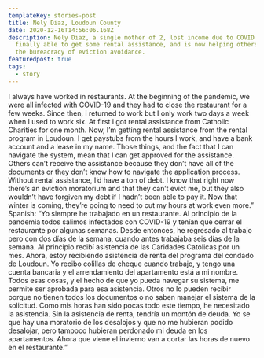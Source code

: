 ```yaml
---
templateKey: stories-post
title: Nely Diaz, Loudoun County
date: 2020-12-16T14:56:06.168Z
description: Nely Diaz, a single mother of 2, lost income due to COVID. She was
  finally able to get some rental assistance, and is now helping others navigate
  the bureacracy of eviction avoidance.
featuredpost: true
tags:
  - story
---
```


I always have worked in restaurants. At the beginning of the pandemic, we were all infected with COVID-19 and they had to close the restaurant for a few weeks. Since then, i returned to work but I only work two days a week when I used to work six. At first i got rental assistance from Catholic Charities for one month. Now, I’m getting rental assistance from the rental program in Loudoun. I get paystubs from the hours I work, and have a bank account and a lease in my name. Those things, and the fact that I can navigate the system, mean that I can get approved for the assistance. Others can’t receive the assistance because they don’t have all of the documents or they don’t know how to navigate the application process. Without rental assistance, I’d have a ton of debt. I know that right now there’s an eviction moratorium and that they can’t evict me, but they also wouldn’t have forgiven my debt if I hadn’t been able to pay it. Now that winter is coming, they’re going to need to cut my hours at work even more.” Spanish: “Yo siempre he trabajado en un restaurante. Al principio de la pandemia todos salimos infectados con COVID-19 y tenían que cerrar el restaurante por algunas semanas. Desde entonces, he regresado al trabajo pero con dos días de la semana, cuando antes trabajaba seis días de la semana. Al principio recibí asistencia de las Caridades Catolicas por un mes. Ahora, estoy recibiendo asistencia de renta del programa del condado de Loudoun. Yo recibo colillas de cheque cuando trabajo, y tengo una cuenta bancaria y el arrendamiento del apartamento está a mi nombre. Todos esas cosas, y el hecho de que yo pueda navegar su sistema, me permite ser aprobada para esa asistencia. Otros no lo pueden recibir porque no tienen todos los documentos o no saben manejar el sistema de la solicitud. Como mis horas han sido pocas todo este tiempo, he necesitado la asistencia. Sin la asistencia de renta, tendría un montón de deuda. Yo se que hay una moratorio de los desalojos y que no me hubieran podido desalojar, pero tampoco hubieran perdonado mi deuda en los apartamentos. Ahora que viene el invierno van a cortar las horas de nuevo en el restaurante.”
